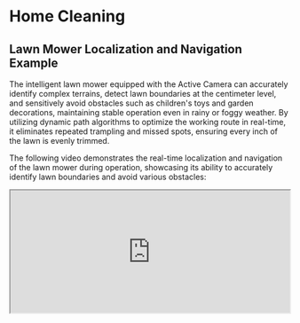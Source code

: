 # Home Cleaning

## Lawn Mower Localization and Navigation Example
The intelligent lawn mower equipped with the Active Camera can accurately identify complex terrains, detect lawn boundaries at the centimeter level, and sensitively avoid obstacles such as children's toys and garden decorations, maintaining stable operation even in rainy or foggy weather. By utilizing dynamic path algorithms to optimize the working route in real-time, it eliminates repeated trampling and missed spots, ensuring every inch of the lawn is evenly trimmed.

The following video demonstrates the real-time localization and navigation of the lawn mower during operation, showcasing its ability to accurately identify lawn boundaries and avoid various obstacles: 

<div style="margin-bottom: 24px; position:relative; width:100%; padding-top: 43.79%;" class="video-container">
    <iframe src="https://cdn.robosense.cn/AC_wiki/edge_detection.mp4" allowfullscreen style="position:absolute; top:0; left:0; width:100%; height:100%;"></iframe>
</div>
